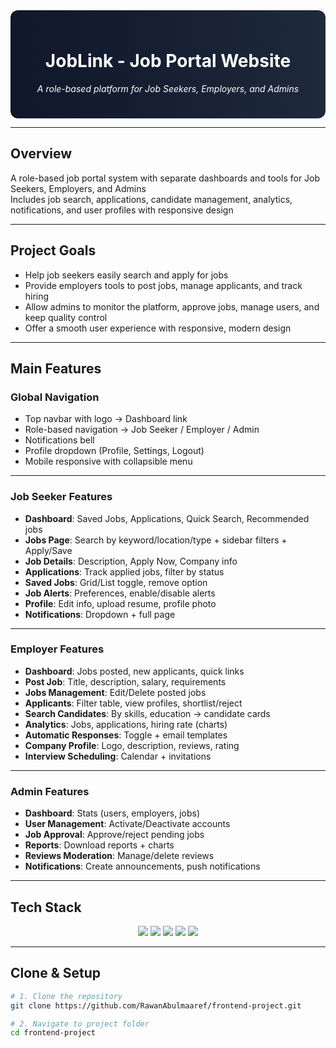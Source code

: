 <div align="center" style="background: linear-gradient(90deg, #0f172a, #1e293b); padding: 25px; border-radius: 12px; color: white;">

<h1><strong>JobLink</strong> - Job Portal Website</h1>
<p><i>A role-based platform for Job Seekers, Employers, and Admins</i></p>

</div>

---

## Overview
A role-based job portal system with separate dashboards and tools for Job Seekers, Employers, and Admins  
Includes job search, applications, candidate management, analytics, notifications, and user profiles with responsive design  

---

## Project Goals
- Help job seekers easily search and apply for jobs  
- Provide employers tools to post jobs, manage applicants, and track hiring  
- Allow admins to monitor the platform, approve jobs, manage users, and keep quality control  
- Offer a smooth user experience with responsive, modern design  

---

## Main Features

### Global Navigation
- Top navbar with logo → Dashboard link  
- Role-based navigation → Job Seeker / Employer / Admin  
- Notifications bell  
- Profile dropdown (Profile, Settings, Logout)  
- Mobile responsive with collapsible menu  

---

### Job Seeker Features
- **Dashboard**: Saved Jobs, Applications, Quick Search, Recommended jobs  
- **Jobs Page**: Search by keyword/location/type + sidebar filters + Apply/Save  
- **Job Details**: Description, Apply Now, Company info  
- **Applications**: Track applied jobs, filter by status  
- **Saved Jobs**: Grid/List toggle, remove option  
- **Job Alerts**: Preferences, enable/disable alerts  
- **Profile**: Edit info, upload resume, profile photo  
- **Notifications**: Dropdown + full page  

---

### Employer Features
- **Dashboard**: Jobs posted, new applicants, quick links  
- **Post Job**: Title, description, salary, requirements  
- **Jobs Management**: Edit/Delete posted jobs  
- **Applicants**: Filter table, view profiles, shortlist/reject  
- **Search Candidates**: By skills, education → candidate cards  
- **Analytics**: Jobs, applications, hiring rate (charts)  
- **Automatic Responses**: Toggle + email templates  
- **Company Profile**: Logo, description, reviews, rating  
- **Interview Scheduling**: Calendar + invitations  

---

### Admin Features
- **Dashboard**: Stats (users, employers, jobs)  
- **User Management**: Activate/Deactivate accounts  
- **Job Approval**: Approve/reject pending jobs  
- **Reports**: Download reports + charts  
- **Reviews Moderation**: Manage/delete reviews  
- **Notifications**: Create announcements, push notifications  

---

## Tech Stack

<p align="center">
  <img src="https://img.shields.io/badge/React-20232A?style=for-the-badge&logo=react&logoColor=61DAFB" />
  <img src="https://img.shields.io/badge/Node.js-43853D?style=for-the-badge&logo=node.js&logoColor=white" />
  <img src="https://img.shields.io/badge/Express.js-404D59?style=for-the-badge" />
  <img src="https://img.shields.io/badge/MongoDB-4ea94b?style=for-the-badge&logo=mongodb&logoColor=white" />
  <img src="https://img.shields.io/badge/Bootstrap-563D7C?style=for-the-badge&logo=bootstrap&logoColor=white" />
</p>

---

## Clone & Setup

```bash
# 1. Clone the repository
git clone https://github.com/RawanAbulmaaref/frontend-project.git

# 2. Navigate to project folder
cd frontend-project


